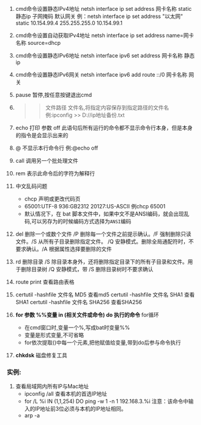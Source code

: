 1. cmd命令设置静态IPv4地址
netsh interface ip set address   网卡名称  static   静态ip  子网掩码   默认网关
例：netsh interface ip set address "以太网" static 10.154.99.4 255.255.255.0 10.154.99.1

2. cmd命令设置自动获取IPv4地址
netsh interface ip set address name=网卡名称  source=dhcp

3. cmd命令设置静态IPv6地址
netsh interface ipv6 set address 网卡名称 静态ip

4. cmd命令设置静态IPv6网关
netsh interface ipv6 add route ::/0 网卡名称  网关

5. pause
暂停,按任意按键退出cmd

6. >>文件路径 文件名,将指定内容保存到指定路径的文件名
例:ipconfig >> D://ip地址备份.txt

7. echo 打印 
参数 off 此语句后所有运行的命令都不显示命令行本身，但是本身的指令是会显示出来的

8. @ 不显示本行命令行
例:@echo off

9. call 调用另一个批处理文件

10. rem 表示此命令后的字符为解释行

11. 中文乱码问题
	 - chcp 声明或更改代码页
	- 65001:UTF-8    936:GB2312    20127:US-ASCII     例chcp  65001
	- 默认情况下，在 bat 脚本文件中，如果中文不是ANSI编码，就会出现乱码,可以另存为的时候编码方式选择为`ANSI`编码

12. del 删除一个或数个文件
	/P 删除每一个文件之前提示确认。/F 强制删除只读文件。/S 从所有子目录删除指定文件。
	/Q 安静模式。删除全局通配符时，不要求确认。/A 根据属性选择要删除的文件

13. rd 删除目录
	/S  除目录本身外，还将删除指定目录下的所有子目录和文件。用于删除目录树
	/Q      安静模式，带 /S 删除目录树时不要求确认

14. route print 查看路由表格

15. certutil -hashfile 文件名 MD5 查看md5
	certutil -hashfile 文件名 SHA1 查看SHA1
	certutil -hashfile 文件名 SHA256 查看SHA256

16. **for 参数 \%\%变量  in (相关文件或命令) do 执行的命令** for循环
	- 在cmd窗口时,变量一个%,写成bat时变量\%\%
	- 变量是形式变量,不可省略
	- for依次提取()中每一个元素,把他赋值给变量,带到do后参与命令执行

17. **chkdsk** 磁盘修复工具

### 实例:
1. 查看局域网内所有IP与Mac地址
	- ipconfig /all 查看本机的首选IP地址
	- for /L %i IN (1,1,254) DO ping -w 1 -n 1 192.168.3.%i
	   注意：该命令中输入的IP地址前3位必须与本机的IP地址相同。
	- arp -a

